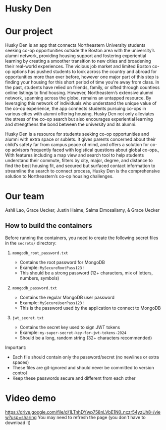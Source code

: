 # Husky Den

# Our project
Husky Den is an app that connects Northeastern University students seeking co-op opportunities outside the Boston area with the university’s alumni network, providing housing support and fostering experiential learning by creating a smoother transition to new cities and broadening their real-world experiences. The vicious job market and limited Boston co-op options has pushed students to look across the country and abroad for opportunities more than ever before, however one major part of this step is finding your housing for this short period of time you're away from class. In the past, students have relied on friends, family, or sifted through countless online listings to find housing. However, Northeastern’s extensive alumni network, spanning across the globe, remains an untapped resource. By leveraging this network of individuals who understand the unique value of the co-op experience, the app connects students pursuing co-ops in various cities with alumni offering housing. Husky Den not only alleviates the stress of the co-op search but also encourages experiential learning and strengthens the bond between the university and its alumni.

Husky Den is a resource for students seeking co-op opportunities and alumni with extra space or sublets. It gives parents concerned about their child’s safety far from campus peace of mind, and offers a solution for co-op advisors frequently faced with logistical questions about global co-ops., With features including a map view and search tool to help students understand their commute, filters by city, major, degree, and distance to find the best housing fit, and secured but surfaced contact information to streamline the search to connect process, Husky Den is the comprehensive solution to Northeastern’s co-op housing challenges.

# Our team
Ashli Lao, Grace Uecker, Justin Haime, Salma Elmosallamy, & Grace Uecker

## How to build the containers
Before running the containers, you need to create the following secret files in the `secrets/` directory:

1. `mongodb_root_password.txt`
   - Contains the root password for MongoDB
   - Example: `MySecureRootPass123!`
   - This should be a strong password (12+ characters, mix of letters, numbers, symbols)

2. `mongodb_password.txt`
   - Contains the regular MongoDB user password
   - Example: `MySecureUserPass123!`
   - This is the password used by the application to connect to MongoDB

3. `jwt_secret.txt`
   - Contains the secret key used to sign JWT tokens
   - Example: `my-super-secret-key-for-jwt-tokens-2024`
   - Should be a long, random string (32+ characters recommended)

Important:
- Each file should contain only the password/secret (no newlines or extra spaces)
- These files are git-ignored and should never be committed to version control
- Keep these passwords secure and different from each other

# Video demo
https://drive.google.com/file/d/1LTnhDYwp758nLVbE1N0_nczr54yzUh8-/view?usp=sharing
You may need to refresh the page (you don't have to download it)